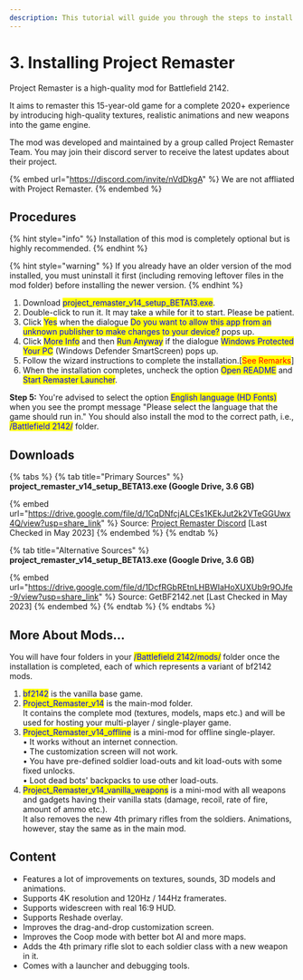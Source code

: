 ```yaml
---
description: This tutorial will guide you through the steps to install Project Remaster.
---
```


# 3. Installing ​Project Remaster

Project Remaster is a high-quality mod for Battlefield 2142.

It aims to remaster this 15-year-old game for a complete 2020+ experience by introducing high-quality textures, realistic animations and new weapons into the game engine.&#x20;

The mod was developed and maintained by a group called Project Remaster Team. You may join their discord server to receive the latest updates about their project.

{% embed url="https://discord.com/invite/nVdDkgA" %}
We are not affliated with Project Remaster.
{% endembed %}

## Procedures

{% hint style="info" %}
​Installation of this mod is completely optional but is highly recommended.
{% endhint %}

{% hint style="warning" %}
If you already have an older version of the mod installed, you must uninstall it first (including removing leftover files in the mod folder) before installing the newer version.
{% endhint %}

1. Download <mark style="color:blue;">project\_remaster\_v14\_setup\_BETA13.exe</mark>.
2. Double-click to run it. It may take a while for it to start. Please be patient.
3. Click <mark style="color:blue;">Yes</mark> when the dialogue <mark style="color:blue;">Do you want to allow this app from an unknown publisher to make changes to your device?</mark> pops up.
4. ​Click <mark style="color:blue;">More Info</mark> and then <mark style="color:blue;">Run Anyway</mark> if the dialogue <mark style="color:blue;">Windows Protected Your PC</mark> (Windows Defender SmartScreen) pops up.
5. Follow the wizard instructions to complete the installation.​ \[<mark style="color:red;">See Remarks</mark>]
6. When the installation completes, uncheck the option <mark style="color:blue;">Open README</mark> and <mark style="color:blue;">Start Remaster Launcher</mark>.

**Step 5:** You're advised to select the option <mark style="color:blue;">English language (HD Fonts)</mark>**​** when you see the prompt message "Please select the language that the game should run in." You should also install the mod to the correct path, i.e., <mark style="color:blue;">/Battlefield 2142/</mark> folder.&#x20;

## Downloads

{% tabs %}
{% tab title="Primary Sources" %}
**project\_remaster\_v14\_setup\_BETA13.exe (Google Drive, 3.6 GB)**

{% embed url="https://drive.google.com/file/d/1CqDNfcjALCEs1KEkJut2k2VTeGGUwx4Q/view?usp=share_link" %}
Source: [Project Remaster Discord](https://discord.gg/nVdDkgA) \[Last Checked in May 2023]
{% endembed %}
{% endtab %}

{% tab title="Alternative Sources" %}
**project\_remaster\_v14\_setup\_BETA13.exe (Google Drive, 3.6 GB)**

{% embed url="https://drive.google.com/file/d/1DcfRGbREtnLHBWIaHoXUXUb9r9OJfe-9/view?usp=share_link" %}
Source: GetBF2142.net \[Last Checked in May 2023]
{% endembed %}
{% endtab %}
{% endtabs %}

## More About Mods...

You will have four folders in your <mark style="color:blue;">/Battlefield 2142/mods/</mark> folder once the installation is completed, each of which represents a variant of bf2142 mods.

1. <mark style="color:blue;">bf2142</mark> is the vanilla base game.
2. <mark style="color:blue;">Project\_Remaster\_v14</mark> is the main-mod folder.\
   It contains the complete mod (textures, models, maps etc.) and will be used for hosting your multi-player / single-player game.
3. <mark style="color:blue;">Project\_Remaster\_v14\_offline</mark> is a mini-mod for offline single-player.\
   • It works without an internet connection.\
   • The customization screen will not work.\
   • You have pre-defined soldier load-outs and kit load-outs with some fixed unlocks.\
   • Loot dead bots' backpacks to use other load-outs.
4. <mark style="color:blue;">Project\_Remaster\_v14\_vanilla\_weapons</mark> is a mini-mod with all weapons and gadgets having their vanilla stats (damage, recoil, rate of fire, amount of ammo etc.).\
   It also removes the new 4th primary rifles from the soldiers. Animations, however, stay the same as in the main mod.

## Content

* Features a lot of improvements on textures, sounds, 3D models and animations.
* Supports 4K resolution and 120Hz / 144Hz framerates.
* Supports widescreen with real 16:9 HUD.
* Supports Reshade overlay.
* Improves the drag-and-drop customization screen.
* Improves the Coop mode with better bot AI and more maps.
* Adds the 4th primary rifle slot to each soldier class with a new weapon in it.
* Comes with a launcher and debugging tools.
